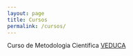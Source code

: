 ```yaml
---
layout: page
title: Cursos
permalink: /cursos/
---
```


<!--amp-img width="600" height="300" layout="responsive" src="assets/images/about.jpg"></amp-img-->

<p>
    Curso de Metodologia Científica
    <a title="VEDUCA" href="https://veduca.org/courses/" target="_blank">VEDUCA</a>
</p>



<p>
</p>
